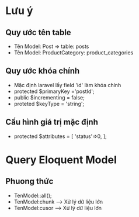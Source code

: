 
# Lưu ý

## Quy ước tên table

- Tên Model: Post => table: posts
- Tên Model: ProductCategory: product_categories

## Quy ước khóa chính

- Mặc định laravel lấy field 'id' làm khóa chính
- protected $primaryKey ='postId';
- public $incrementing = false;
- proteted $keyType = 'string';

## Cấu hình giá trị mặc định

- protected $attributes = [
    'status'=>0,
];

# Query Eloquent Model

## Phuong thức

- TenModel::all();
- TenModel:chunk --> Xử lý dữ liệu lớn
- TenModel:cusor --> Xử lý dữ liệu lớn

